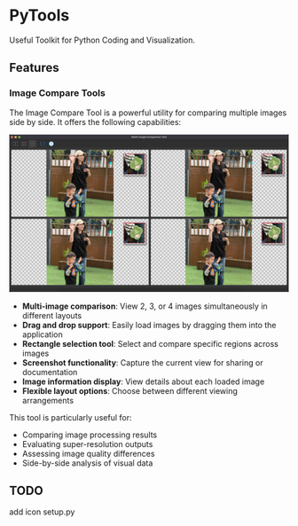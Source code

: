 # PyTools

Useful Toolkit for Python Coding and Visualization.

## Features
### Image Compare Tools
The Image Compare Tool is a powerful utility for comparing multiple images side by side. It offers the following capabilities:

![Image Compare Tool](Demo/sr_comp.png)

- **Multi-image comparison**: View 2, 3, or 4 images simultaneously in different layouts
- **Drag and drop support**: Easily load images by dragging them into the application
- **Rectangle selection tool**: Select and compare specific regions across images
- **Screenshot functionality**: Capture the current view for sharing or documentation
- **Image information display**: View details about each loaded image
- **Flexible layout options**: Choose between different viewing arrangements

This tool is particularly useful for:
- Comparing image processing results
- Evaluating super-resolution outputs
- Assessing image quality differences
- Side-by-side analysis of visual data

## TODO
add icon
setup.py